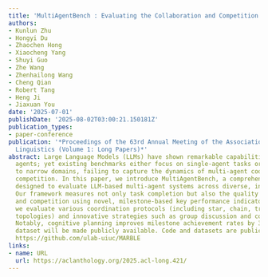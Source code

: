 ```yaml
---
title: 'MultiAgentBench : Evaluating the Collaboration and Competition of LLM agents'
authors:
- Kunlun Zhu
- Hongyi Du
- Zhaochen Hong
- Xiaocheng Yang
- Shuyi Guo
- Zhe Wang
- Zhenhailong Wang
- Cheng Qian
- Robert Tang
- Heng Ji
- Jiaxuan You
date: '2025-07-01'
publishDate: '2025-08-02T03:00:21.150181Z'
publication_types:
- paper-conference
publication: '*Proceedings of the 63rd Annual Meeting of the Association for Computational
  Linguistics (Volume 1: Long Papers)*'
abstract: Large Language Models (LLMs) have shown remarkable capabilities as autonomous
  agents; yet existing benchmarks either focus on single-agent tasks or are confined
  to narrow domains, failing to capture the dynamics of multi-agent coordination and
  competition. In this paper, we introduce MultiAgentBench, a comprehensive benchmark
  designed to evaluate LLM-based multi-agent systems across diverse, interactive scenarios.
  Our framework measures not only task completion but also the quality of collaboration
  and competition using novel, milestone-based key performance indicators. Moreover,
  we evaluate various coordination protocols (including star, chain, tree, and graph
  topologies) and innovative strategies such as group discussion and cognitive planning.
  Notably, cognitive planning improves milestone achievement rates by 3%. Code and
  dataset will be made publicly available. Code and datasets are publicavailable at
  https://github.com/ulab-uiuc/MARBLE
links:
- name: URL
  url: https://aclanthology.org/2025.acl-long.421/
---
```

